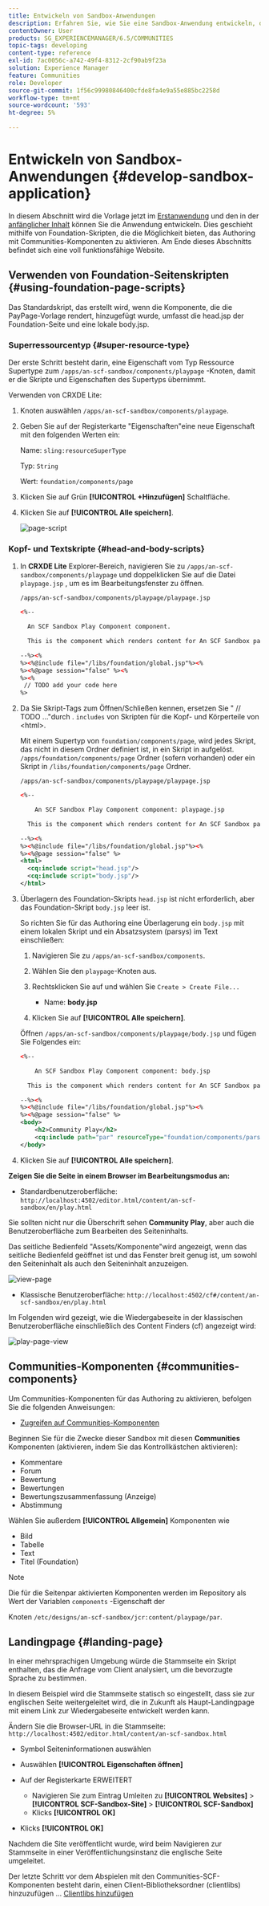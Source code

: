 ```yaml
---
title: Entwickeln von Sandbox-Anwendungen
description: Erfahren Sie, wie Sie eine Sandbox-Anwendung entwickeln, die Foundation-Skripte verwendet und die Möglichkeit bietet, das Authoring mit Communities-Komponenten zu aktivieren.
contentOwner: User
products: SG_EXPERIENCEMANAGER/6.5/COMMUNITIES
topic-tags: developing
content-type: reference
exl-id: 7ac0056c-a742-49f4-8312-2cf90ab9f23a
solution: Experience Manager
feature: Communities
role: Developer
source-git-commit: 1f56c99980846400cfde8fa4e9a55e885bc2258d
workflow-type: tm+mt
source-wordcount: '593'
ht-degree: 5%

---
```


# Entwickeln von Sandbox-Anwendungen  {#develop-sandbox-application}

In diesem Abschnitt wird die Vorlage jetzt im [Erstanwendung](initial-app.md) und den in der [anfänglicher Inhalt](initial-content.md) können Sie die Anwendung entwickeln. Dies geschieht mithilfe von Foundation-Skripten, die die Möglichkeit bieten, das Authoring mit Communities-Komponenten zu aktivieren. Am Ende dieses Abschnitts befindet sich eine voll funktionsfähige Website.

## Verwenden von Foundation-Seitenskripten {#using-foundation-page-scripts}

Das Standardskript, das erstellt wird, wenn die Komponente, die die PayPage-Vorlage rendert, hinzugefügt wurde, umfasst die head.jsp der Foundation-Seite und eine lokale body.jsp.

### Superressourcentyp {#super-resource-type}

Der erste Schritt besteht darin, eine Eigenschaft vom Typ Ressource Supertype zum `/apps/an-scf-sandbox/components/playpage` -Knoten, damit er die Skripte und Eigenschaften des Supertyps übernimmt.

Verwenden von CRXDE Lite:

1. Knoten auswählen `/apps/an-scf-sandbox/components/playpage`.
1. Geben Sie auf der Registerkarte &quot;Eigenschaften&quot;eine neue Eigenschaft mit den folgenden Werten ein:

   Name: `sling:resourceSuperType`

   Typ: `String`

   Wert: `foundation/components/page`

1. Klicken Sie auf Grün **[!UICONTROL +Hinzufügen]** Schaltfläche.
1. Klicken Sie auf **[!UICONTROL Alle speichern]**.

   ![page-script](assets/page-script.png)

### Kopf- und Textskripte {#head-and-body-scripts}

1. In **CRXDE Lite** Explorer-Bereich, navigieren Sie zu `/apps/an-scf-sandbox/components/playpage` und doppelklicken Sie auf die Datei `playpage.jsp` , um es im Bearbeitungsfenster zu öffnen.

   `/apps/an-scf-sandbox/components/playpage/playpage.jsp`

   ```xml
   <%--
   
     An SCF Sandbox Play Component component.
   
     This is the component which renders content for An SCF Sandbox page.
   
   --%><%
   %><%@include file="/libs/foundation/global.jsp"%><%
   %><%@page session="false" %><%
   %><%
    // TODO add your code here
   %>
   ```

1. Da Sie Skript-Tags zum Öffnen/Schließen kennen, ersetzen Sie &quot; // TODO ...&quot;durch . `includes` von Skripten für die Kopf- und Körperteile von &lt;html>.

   Mit einem Supertyp von `foundation/components/page`, wird jedes Skript, das nicht in diesem Ordner definiert ist, in ein Skript in aufgelöst. `/apps/foundation/components/page` Ordner (sofern vorhanden) oder ein Skript in `/libs/foundation/components/page` Ordner.

   `/apps/an-scf-sandbox/components/playpage/playpage.jsp`

   ```xml
   <%--
   
       An SCF Sandbox Play Component component: playpage.jsp
   
     This is the component which renders content for An SCF Sandbox page.
   
   --%><%
   %><%@include file="/libs/foundation/global.jsp"%><%
   %><%@page session="false" %>
   <html>
     <cq:include script="head.jsp"/>
     <cq:include script="body.jsp"/>
   </html>
   ```

1. Überlagern des Foundation-Skripts `head.jsp` ist nicht erforderlich, aber das Foundation-Skript `body.jsp` leer ist.

   So richten Sie für das Authoring eine Überlagerung ein `body.jsp` mit einem lokalen Skript und ein Absatzsystem (parsys) im Text einschließen:

   1. Navigieren Sie zu `/apps/an-scf-sandbox/components`.
   1. Wählen Sie den `playpage`-Knoten aus.
   1. Rechtsklicken Sie auf und wählen Sie `Create > Create File...`

      * Name: **body.jsp**

   1. Klicken Sie auf **[!UICONTROL Alle speichern]**.

   Öffnen `/apps/an-scf-sandbox/components/playpage/body.jsp` und fügen Sie Folgendes ein:

   ```xml
   <%--
   
       An SCF Sandbox Play Component component: body.jsp
   
     This is the component which renders content for An SCF Sandbox page.
   
   --%><%
   %><%@include file="/libs/foundation/global.jsp"%><%
   %><%@page session="false" %>
   <body>
       <h2>Community Play</h2>
       <cq:include path="par" resourceType="foundation/components/parsys" />
   </body>
   ```

1. Klicken Sie auf **[!UICONTROL Alle speichern]**.

**Zeigen Sie die Seite in einem Browser im Bearbeitungsmodus an:**

* Standardbenutzeroberfläche: `http://localhost:4502/editor.html/content/an-scf-sandbox/en/play.html`

Sie sollten nicht nur die Überschrift sehen **Community Play**, aber auch die Benutzeroberfläche zum Bearbeiten des Seiteninhalts.

Das seitliche Bedienfeld &quot;Assets/Komponente&quot;wird angezeigt, wenn das seitliche Bedienfeld geöffnet ist und das Fenster breit genug ist, um sowohl den Seiteninhalt als auch den Seiteninhalt anzuzeigen.

![view-page](assets/view-page.png)

* Klassische Benutzeroberfläche: `http://localhost:4502/cf#/content/an-scf-sandbox/en/play.html`

Im Folgenden wird gezeigt, wie die Wiedergabeseite in der klassischen Benutzeroberfläche einschließlich des Content Finders (cf) angezeigt wird:

![play-page-view](assets/play-page-view.png)

## Communities-Komponenten {#communities-components}

Um Communities-Komponenten für das Authoring zu aktivieren, befolgen Sie die folgenden Anweisungen:

* [Zugreifen auf Communities-Komponenten](basics.md#accessing-communities-components)

Beginnen Sie für die Zwecke dieser Sandbox mit diesen **Communities** Komponenten (aktivieren, indem Sie das Kontrollkästchen aktivieren):

* Kommentare
* Forum
* Bewertung
* Bewertungen
* Bewertungszusammenfassung (Anzeige)
* Abstimmung

Wählen Sie außerdem **[!UICONTROL Allgemein]** Komponenten wie

* Bild
* Tabelle
* Text
* Titel (Foundation)

>[!NOTE]
>
>Die für die Seitenpar aktivierten Komponenten werden im Repository als Wert der Variablen `components` -Eigenschaft der
>
>Knoten `/etc/designs/an-scf-sandbox/jcr:content/playpage/par`.

## Landingpage {#landing-page}

In einer mehrsprachigen Umgebung würde die Stammseite ein Skript enthalten, das die Anfrage vom Client analysiert, um die bevorzugte Sprache zu bestimmen.

In diesem Beispiel wird die Stammseite statisch so eingestellt, dass sie zur englischen Seite weitergeleitet wird, die in Zukunft als Haupt-Landingpage mit einem Link zur Wiedergabeseite entwickelt werden kann.

Ändern Sie die Browser-URL in die Stammseite: `http://localhost:4502/editor.html/content/an-scf-sandbox.html`

* Symbol Seiteninformationen auswählen
* Auswählen **[!UICONTROL Eigenschaften öffnen]**
* Auf der Registerkarte ERWEITERT

   * Navigieren Sie zum Eintrag Umleiten zu **[!UICONTROL Websites]** > **[!UICONTROL SCF-Sandbox-Site]** > **[!UICONTROL SCF-Sandbox]**
   * Klicks **[!UICONTROL OK]**

* Klicks **[!UICONTROL OK]**

Nachdem die Site veröffentlicht wurde, wird beim Navigieren zur Stammseite in einer Veröffentlichungsinstanz die englische Seite umgeleitet.

Der letzte Schritt vor dem Abspielen mit den Communities-SCF-Komponenten besteht darin, einen Client-Bibliotheksordner (clientlibs) hinzuzufügen ... [Clientlibs hinzufügen](add-clientlibs.md)
